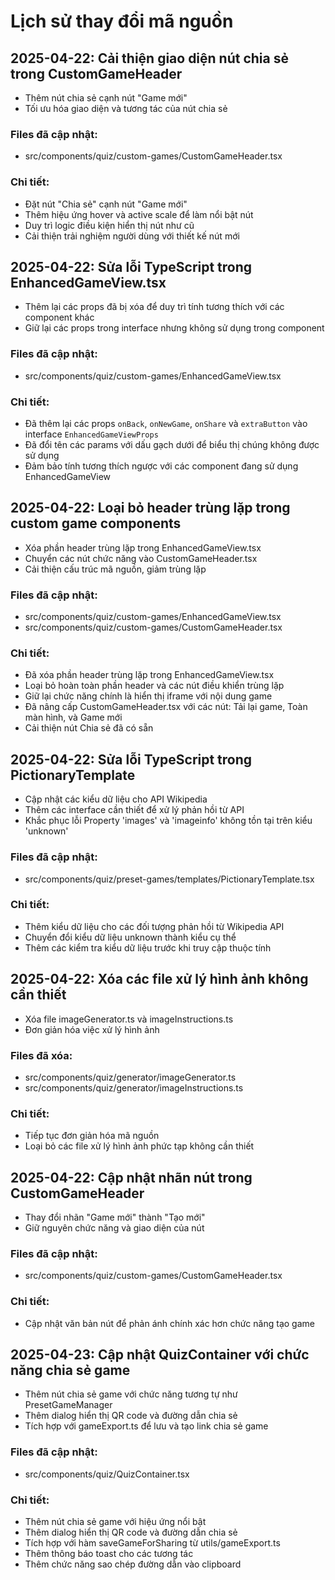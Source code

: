 # Lịch sử thay đổi mã nguồn

## 2025-04-22: Cải thiện giao diện nút chia sẻ trong CustomGameHeader
- Thêm nút chia sẻ cạnh nút "Game mới"
- Tối ưu hóa giao diện và tương tác của nút chia sẻ

### Files đã cập nhật:
- src/components/quiz/custom-games/CustomGameHeader.tsx

### Chi tiết:
- Đặt nút "Chia sẻ" cạnh nút "Game mới"
- Thêm hiệu ứng hover và active scale để làm nổi bật nút
- Duy trì logic điều kiện hiển thị nút như cũ
- Cải thiện trải nghiệm người dùng với thiết kế nút mới

## 2025-04-22: Sửa lỗi TypeScript trong EnhancedGameView.tsx
- Thêm lại các props đã bị xóa để duy trì tính tương thích với các component khác
- Giữ lại các props trong interface nhưng không sử dụng trong component

### Files đã cập nhật:
- src/components/quiz/custom-games/EnhancedGameView.tsx

### Chi tiết:
- Đã thêm lại các props `onBack`, `onNewGame`, `onShare` và `extraButton` vào interface `EnhancedGameViewProps`
- Đã đổi tên các params với dấu gạch dưới để biểu thị chúng không được sử dụng
- Đảm bảo tính tương thích ngược với các component đang sử dụng EnhancedGameView

## 2025-04-22: Loại bỏ header trùng lặp trong custom game components
- Xóa phần header trùng lặp trong EnhancedGameView.tsx
- Chuyển các nút chức năng vào CustomGameHeader.tsx
- Cải thiện cấu trúc mã nguồn, giảm trùng lặp

### Files đã cập nhật:
- src/components/quiz/custom-games/EnhancedGameView.tsx
- src/components/quiz/custom-games/CustomGameHeader.tsx

### Chi tiết:
- Đã xóa phần header trùng lặp trong EnhancedGameView.tsx
- Loại bỏ hoàn toàn phần header và các nút điều khiển trùng lặp
- Giữ lại chức năng chính là hiển thị iframe với nội dung game
- Đã nâng cấp CustomGameHeader.tsx với các nút: Tải lại game, Toàn màn hình, và Game mới
- Cải thiện nút Chia sẻ đã có sẵn

## 2025-04-22: Sửa lỗi TypeScript trong PictionaryTemplate
- Cập nhật các kiểu dữ liệu cho API Wikipedia
- Thêm các interface cần thiết để xử lý phản hồi từ API
- Khắc phục lỗi Property 'images' và 'imageinfo' không tồn tại trên kiểu 'unknown'

### Files đã cập nhật:
- src/components/quiz/preset-games/templates/PictionaryTemplate.tsx

### Chi tiết:
- Thêm kiểu dữ liệu cho các đối tượng phản hồi từ Wikipedia API
- Chuyển đổi kiểu dữ liệu unknown thành kiểu cụ thể
- Thêm các kiểm tra kiểu dữ liệu trước khi truy cập thuộc tính

## 2025-04-22: Xóa các file xử lý hình ảnh không cần thiết
- Xóa file imageGenerator.ts và imageInstructions.ts
- Đơn giản hóa việc xử lý hình ảnh

### Files đã xóa:
- src/components/quiz/generator/imageGenerator.ts
- src/components/quiz/generator/imageInstructions.ts

### Chi tiết:
- Tiếp tục đơn giản hóa mã nguồn
- Loại bỏ các file xử lý hình ảnh phức tạp không cần thiết

## 2025-04-22: Cập nhật nhãn nút trong CustomGameHeader
- Thay đổi nhãn "Game mới" thành "Tạo mới"
- Giữ nguyên chức năng và giao diện của nút

### Files đã cập nhật:
- src/components/quiz/custom-games/CustomGameHeader.tsx

### Chi tiết:
- Cập nhật văn bản nút để phản ánh chính xác hơn chức năng tạo game

## 2025-04-23: Cập nhật QuizContainer với chức năng chia sẻ game
- Thêm nút chia sẻ game với chức năng tương tự như PresetGameManager
- Thêm dialog hiển thị QR code và đường dẫn chia sẻ
- Tích hợp với gameExport.ts để lưu và tạo link chia sẻ game

### Files đã cập nhật:
- src/components/quiz/QuizContainer.tsx

### Chi tiết:
- Thêm nút chia sẻ game với hiệu ứng nổi bật
- Thêm dialog hiển thị QR code và đường dẫn chia sẻ
- Tích hợp với hàm saveGameForSharing từ utils/gameExport.ts
- Thêm thông báo toast cho các tương tác
- Thêm chức năng sao chép đường dẫn vào clipboard

